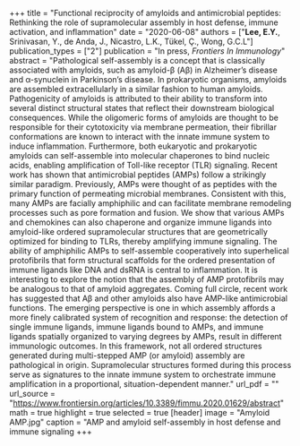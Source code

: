 +++
title = "Functional reciprocity of amyloids and antimicrobial peptides: Rethinking the role of supramolecular assembly in host defense, immune activation, and inflammation"
date = "2020-06-08"
authors = ["**Lee, E.Y.**, Srinivasan, Y., de Anda, J., Nicastro, L.K., Tükel, Ç., Wong, G.C.L"]
publication_types = ["2"]
publication = "In press, *Frontiers In Immunology*"
abstract = "Pathological self-assembly is a concept that is classically associated with amyloids, such as amyloid-β (Aβ) in Alzheimer’s disease and α-synuclein in Parkinson’s disease. In prokaryotic organisms, amyloids are assembled extracellularly in a similar fashion to human amyloids. Pathogenicity of amyloids is attributed to their ability to transform into several distinct structural states that reflect their downstream biological consequences. While the oligomeric forms of amyloids are thought to be responsible for their cytotoxicity via membrane permeation, their fibrillar conformations are known to interact with the innate immune system to induce inflammation. Furthermore, both eukaryotic and prokaryotic amyloids can self-assemble into molecular chaperones to bind nucleic acids, enabling amplification of Toll-like receptor (TLR) signaling. Recent work has shown that antimicrobial peptides (AMPs) follow a strikingly similar paradigm. Previously, AMPs were thought of as peptides with the primary function of permeating microbial membranes. Consistent with this, many AMPs are facially amphiphilic and can facilitate membrane remodeling processes such as pore formation and fusion. We show that various AMPs and chemokines can also chaperone and organize immune ligands into amyloid-like ordered supramolecular structures that are geometrically optimized for binding to TLRs, thereby amplifying immune signaling. The ability of amphiphilic AMPs to self-assemble cooperatively into superhelical protofibrils that form structural scaffolds for the ordered presentation of immune ligands like DNA and dsRNA is central to inflammation. It is interesting to explore the notion that the assembly of AMP protofibrils may be analogous to that of amyloid aggregates. Coming full circle, recent work has suggested that Aβ and other amyloids also have AMP-like antimicrobial functions. The emerging perspective is one in which assembly affords a more finely calibrated system of recognition and response: the detection of single immune ligands, immune ligands bound to AMPs, and immune ligands spatially organized to varying degrees by AMPs, result in different immunologic outcomes. In this framework, not all ordered structures generated during multi-stepped AMP (or amyloid) assembly are pathological in origin. Supramolecular structures formed during this process serve as signatures to the innate immune system to orchestrate immune amplification in a proportional, situation-dependent manner."
url_pdf = ""
url_source = "https://www.frontiersin.org/articles/10.3389/fimmu.2020.01629/abstract"
math = true
highlight = true
selected = true
[header]
image = "Amyloid AMP.jpg"
caption = "AMP and amyloid self-assembly in host defense and immune signaling
+++
